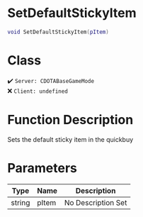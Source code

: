 # SetDefaultStickyItem
```lua
void SetDefaultStickyItem(pItem)
```
# Class
✔️ `Server: CDOTABaseGameMode`  
❌ `Client: undefined`  

# Function Description
Sets the default sticky item in the quickbuy
# Parameters
Type|Name|Description
--|--|--
string|pItem|No Description Set
